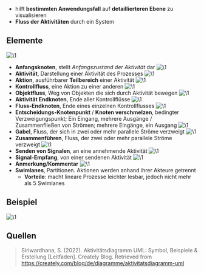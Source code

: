 - hilft **bestimmten Anwendungsfall** auf **detaillierteren Ebene** zu visualisieren
- **Fluss der Aktivitäten** durch ein System

## Elemente
![\1](attachments/\1)
- **Anfangsknoten**, stellt *Anfangszustand der Aktivität* dar
![\1](attachments/\1)
- **Aktivität**, Darstellung einer Aktivität des Prozesses
![\1](attachments/\1)
- **Aktion**, ausführbarer **Teilbereich** einer Aktivität
![\1](attachments/\1)
- **Kontrollfluss**, eine Aktion zu einer anderen
![\1](attachments/\1)
- **Objektfluss**, Weg von Objekten die sich durch Aktivität bewegen
![\1](attachments/\1)
- **Aktivität Endknoten**, Ende aller Kontrollflüsse
![\1](attachments/\1)
- **Fluss-Endknoten**, Ende eines einzelnen Kontrollflusses
![\1](attachments/\1)
- **Entscheidungs-Knotenpunkt** / **Knoten verschmelzen**, bedingter Verzweigungspunkt; Ein Eingang, mehrere Ausgänge / Zusammenfließen von Strömen; mehrere Eingänge, ein Ausgang
![\1](attachments/\1)
- **Gabel**, Fluss, der sich in zwei oder mehr parallele Ströme verzweigt
![\1](attachments/\1)
- **Zusammenführen**, Fluss, der zwei oder mehr parallele Ströme verzweigt
![\1](attachments/\1)
- **Senden von Signalen**, an eine annehmende Aktivität
![\1](attachments/\1)
- **Signal-Empfang**, von einer sendenen Aktivität
![\1](attachments/\1)
- **Anmerkung/Kommentar**
![\1](attachments/\1)
- **Swimlanes**, Partitionen. Aktionen werden anhand ihrer Akteure getrennt
	- **Vorteile**: macht lineare Prozesse leichter lesbar, jedoch nicht mehr als 5 Swimlanes

## Beispiel

![\1](attachments/\1)

## Quellen

> Siriwardhana, S. (2022). Aktivitätsdiagramm UML: Symbol, Beispiele & Erstellung [Leitfaden]. Creately Blog. Retrieved from https://creately.com/blog/de/diagramme/aktivitatsdiagramm-uml